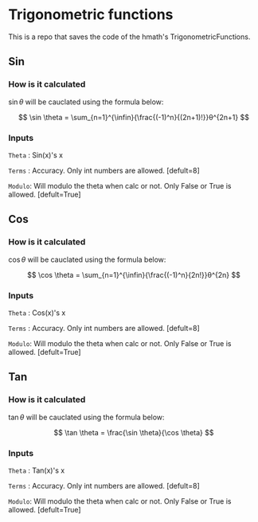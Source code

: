 # Trigonometric functions

This is a repo that saves the code of the hmath's TrigonometricFunctions.

## Sin

### How is it calculated

$` \sin \theta `$ will be cauclated using the formula below:

$$ \sin \theta = \sum_{n=1}^{\infin}{\frac{(-1)^n}{(2n+1)!}}θ^{2n+1} $$

### Inputs

`Theta` : Sin(x)'s x

`Terms` : Accuracy. Only int numbers are allowed. [defult=8]

`Modulo`: Will modulo the theta when calc or not. Only False or True is allowed. [defult=True]

## Cos

### How is it calculated

$` \cos \theta `$ will be cauclated using the formula below:

$$ \cos \theta = \sum_{n=1}^{\infin}{\frac{(-1)^n}{2n!}}θ^{2n} $$

### Inputs

`Theta` : Cos(x)'s x

`Terms` : Accuracy. Only int numbers are allowed. [defult=8]

`Modulo`: Will modulo the theta when calc or not. Only False or True is allowed. [defult=True]


## Tan

### How is it calculated

$` \tan \theta `$ will be cauclated using the formula below:

$$ \tan \theta = \frac{\sin \theta}{\cos \theta} $$

### Inputs

`Theta` : Tan(x)'s x

`Terms` : Accuracy. Only int numbers are allowed. [defult=8]

`Modulo`: Will modulo the theta when calc or not. Only False or True is allowed. [defult=True]

